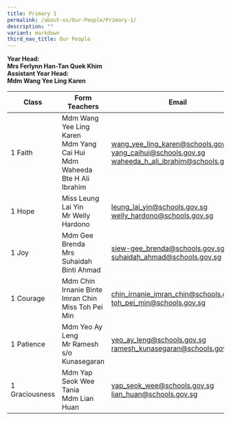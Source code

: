 ```yaml
---
title: Primary 1
permalink: /about-us/Our-People/Primary-1/
description: ""
variant: markdown
third_nav_title: Our People
---
```

**Year Head:**<br> 
**Mrs Ferlynn Han-Tan Quek Khim**<br>
**Assistant Year Head:**<br>
**Mdm Wang Yee Ling Karen**

| Class | Form Teachers | Email |
| -------- | -------- | -------- |
|  1 Faith  |  Mdm Wang Yee Ling Karen<br>Mdm Yang Cai Hui<br>Mdm Waheeda Bte H Ali Ibrahim  | [wang_yee_ling_karen@schools.gov.sg](mailto:wang_yee_ling_karen@schools.gov.sg)<br>[yang_caihui@schools.gov.sg](mailto:yang_caihui@schools.gov.sg)<br>[waheeda_h_ali_ibrahim@schools.gov.sg](mailto:waheeda_h_ali_ibrahim@schools.gov.sg)
|  1 Hope  |  Miss Leung Lai Yin<br>Mr Welly Hardono  | [leung_lai_yin@schools.gov.sg](mailto:leung_lai_yin@schools.gov.sg)<br>[welly_hardono@schools.gov.sg](mailto:welly_hardono@schools.gov.sg)
|  1 Joy  |  Mdm Gee Brenda<br>Mrs Suhaidah Binti Ahmad  |  [siew-gee_brenda@schools.gov.sg](mailto:siew-gee_brenda@schools.gov.sg)<br>[suhaidah_ahmad@schools.gov.sg](mailto:suhaidah_ahmad@schools.gov.sg)
|  1 Courage  |  Mdm Chin Irnanie Binte Imran Chin<br>Miss Toh Pei Min  | [chin_irnanie_imran_chin@schools.gov.sg](mailto:chin_irnanie_imran_chin@schools.gov.sg)<br>[toh_pei_min@schools.gov.sg](mailto:toh_pei_min@schools.gov.sg)
|  1 Patience  |  Mdm Yeo Ay Leng<br>Mr Ramesh s/o Kunasegaran  | [yeo_ay_leng@schools.gov.sg](mailto:yeo_ay_leng@schools.gov.sg)<br>[ramesh_kunasegaran@schools.gov.sg](mailto:ramesh_kunasegaran@schools.gov.sg)
|  1 Graciousness  |  Mdm Yap Seok Wee Tania<br>Mdm Lian Huan  | [yap_seok_wee@schools.gov.sg](mailto:yap_seok_wee@schools.gov.sg)<br>[lian_huan@schools.gov.sg](mailto:lian_huan@schools.gov.sg)